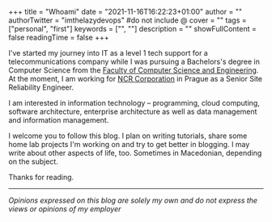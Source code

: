 +++
title = "Whoami"
date = "2021-11-16T16:22:23+01:00"
author = ""
authorTwitter = "imthelazydevops" #do not include @
cover = ""
tags = ["personal", "first"]
keywords = ["", ""]
description = ""
showFullContent = false
readingTime = false
+++

I've started my journey into IT as a level 1 tech support for a telecommunications company while I was pursuing a Bachelors's degree in Computer Science from the [Faculty of Computer Science and Engineering](https://www.finki.ukim.mk/en). At the moment, I am working for [NCR Corporation](https://www.ncr.com) in Prague as a Senior Site Reliability Engineer.

I am interested in information technology – programming, cloud computing, software architecture, enterprise architecture as well as data management and information management.

I welcome you to follow this blog. I plan on writing tutorials, share some home lab projects I'm working on and try to get better in blogging. I may write about other aspects of life, too. Sometimes in Macedonian, depending on the subject.

Thanks for reading.

---

_Opinions expressed on this blog are solely my own and do not express the views or opinions of my employer_

